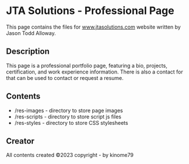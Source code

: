 # JTA Solutions - Professional Page

This page contains the files for www.jtasolutions.com website written by Jason Todd Alloway. 

## Description

This page is a professional portfolio page, featuring a bio, projects, certification, and work experience information. There is also a contact for that can be used to contact or request a resume. 

## Contents

* /res-images - directory to store page images
* /res-scripts - directory to store script js files
* /res-styles - directory to store CSS stylesheets

## Creator 

All contents created ©2023 copyright - by kinome79